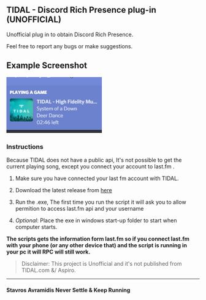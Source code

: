 ## TIDAL - Discord Rich Presence plug-in  (UNOFFICIAL)


Unofficial plug in to obtain Discord Rich Presence.

Feel free to report any bugs or make suggestions.

## Example Screenshot

![alt text](./assets/screenshot.jpg)


### Instructions
Because TIDAL does not have a public api, It's not possible to get the current playing song,
except you connect your account to last.fm .

1.  Make sure you have connected your last fm account with TIDAL.

2.  Download the latest release from [here](https://github.com/purpl3F0x/TIDAL-Discord-Rich-Presence-UNOFFICIAL/releases)

3.  Run the .exe, The first time you run the script it will ask you to allow permition to access last.fm api and your username

4.  *Optional*: Place the exe in windows start-up folder to start when computer starts.


**The scripts gets the information form last.fm so if you connect last.fm with your phone (or any other device that) and the script is running in your pc it will RPC will still work.**


> Disclaimer: This project is Unofficial and it's not published from TIDAL.com &/ Aspiro.

---

#### Stavros Avramidis Never Settle & Keep Running